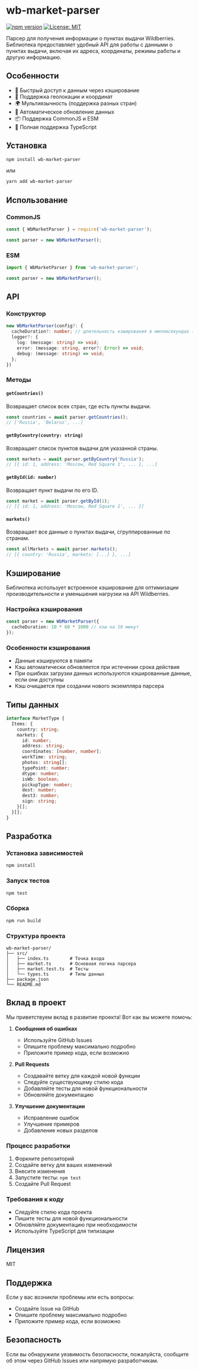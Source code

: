 # wb-market-parser

[![npm version](https://img.shields.io/npm/v/wb-market-parser.svg)](https://www.npmjs.com/package/wb-market-parser)
[![License: MIT](https://img.shields.io/badge/License-MIT-yellow.svg)](https://opensource.org/licenses/MIT)

Парсер для получения информации о пунктах выдачи Wildberries. Библиотека предоставляет удобный API для работы с данными о пунктах выдачи, включая их адреса, координаты, режимы работы и другую информацию.

## Особенности

- 🚀 Быстрый доступ к данным через кэширование
- 📍 Поддержка геолокации и координат
- 🌍 Мультиязычность (поддержка разных стран)
- 🔄 Автоматическое обновление данных
- 📦 Поддержка CommonJS и ESM
- 📝 Полная поддержка TypeScript

## Установка

```bash
npm install wb-market-parser
```

или

```bash
yarn add wb-market-parser
```

## Использование

### CommonJS

```javascript
const { WbMarketParser } = require('wb-market-parser');

const parser = new WbMarketParser();
```

### ESM

```javascript
import { WbMarketParser } from 'wb-market-parser';

const parser = new WbMarketParser();
```

## API

### Конструктор

```typescript
new WbMarketParser(config?: {
  cacheDuration?: number; // длительность кэширования в миллисекундах (по умолчанию 5 минут)
  logger?: {
    log: (message: string) => void;
    error: (message: string, error?: Error) => void;
    debug: (message: string) => void;
  };
})
```

### Методы

#### `getCountries()`
Возвращает список всех стран, где есть пункты выдачи.

```typescript
const countries = await parser.getCountries();
// ['Russia', 'Belarus', ...]
```

#### `getByCountry(country: string)`
Возвращает список пунктов выдачи для указанной страны.

```typescript
const markets = await parser.getByCountry('Russia');
// [{ id: 1, address: 'Moscow, Red Square 1', ... }, ...]
```

#### `getById(id: number)`
Возвращает пункт выдачи по его ID.

```typescript
const market = await parser.getById(1);
// [{ id: 1, address: 'Moscow, Red Square 1', ... }]
```

#### `markets()`
Возвращает все данные о пунктах выдачи, сгруппированные по странам.

```typescript
const allMarkets = await parser.markets();
// [{ country: 'Russia', markets: [...] }, ...]
```

## Кэширование

Библиотека использует встроенное кэширование для оптимизации производительности и уменьшения нагрузки на API Wildberries. 

### Настройка кэширования

```typescript
const parser = new WbMarketParser({
  cacheDuration: 10 * 60 * 1000 // кэш на 10 минут
});
```

### Особенности кэширования

- Данные кэшируются в памяти
- Кэш автоматически обновляется при истечении срока действия
- При ошибках загрузки данных используются кэшированные данные, если они доступны
- Кэш очищается при создании нового экземпляра парсера

## Типы данных

```typescript
interface MarketType {
  Items: {
    country: string;
    markets: {
      id: number;
      address: string;
      coordinates: [number, number];
      workTime: string;
      photos: string[];
      typePoint: number;
      dtype: number;
      isWb: boolean;
      pickupType: number;
      dest: number;
      dest3: number;
      sign: string;
    }[];
  }[];
}
```

## Разработка

### Установка зависимостей

```bash
npm install
```

### Запуск тестов

```bash
npm test
```

### Сборка

```bash
npm run build
```

### Структура проекта

```
wb-market-parser/
├── src/
│   ├── index.ts        # Точка входа
│   ├── market.ts       # Основная логика парсера
│   ├── market.test.ts  # Тесты
│   └── types.ts        # Типы данных
├── package.json
└── README.md
```

## Вклад в проект

Мы приветствуем вклад в развитие проекта! Вот как вы можете помочь:

1. **Сообщения об ошибках**
   - Используйте GitHub Issues
   - Опишите проблему максимально подробно
   - Приложите пример кода, если возможно

2. **Pull Requests**
   - Создавайте ветку для каждой новой функции
   - Следуйте существующему стилю кода
   - Добавляйте тесты для новой функциональности
   - Обновляйте документацию

3. **Улучшение документации**
   - Исправление ошибок
   - Улучшение примеров
   - Добавление новых разделов

### Процесс разработки

1. Форкните репозиторий
2. Создайте ветку для ваших изменений
3. Внесите изменения
4. Запустите тесты: `npm test`
5. Создайте Pull Request

### Требования к коду

- Следуйте стилю кода проекта
- Пишите тесты для новой функциональности
- Обновляйте документацию при необходимости
- Используйте TypeScript для типизации

## Лицензия

MIT

## Поддержка

Если у вас возникли проблемы или есть вопросы:

- Создайте Issue на GitHub
- Опишите проблему максимально подробно
- Приложите пример кода, если возможно

## Безопасность

Если вы обнаружили уязвимость безопасности, пожалуйста, сообщите об этом через GitHub Issues или напрямую разработчикам.
